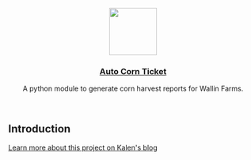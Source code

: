 <p align="center">
  <a href="https://wallinfarms.us">
    <img src="https://kalenwallin.notion.site/image/https%3A%2F%2Fs3-us-west-2.amazonaws.com%2Fsecure.notion-static.com%2Fbfe12e56-754d-49b4-8922-9aceffba75be%2Fcorn.png?table=block&id=d448045d-dbac-4145-aaef-3c16c1a07417&spaceId=cd70831b-555b-4b5b-8a91-01b5143fa3c2&width=250&userId=&cache=v2" height="96">
    <h3 align="center">Auto Corn Ticket</h3>
  </a>
</p>

<p align="center">A python module to generate corn harvest reports for Wallin Farms.</p>

<br/>

## Introduction

[Learn more about this project on Kalen's blog](https://blog.kalenwallin.com/auto-corn-ticket)

